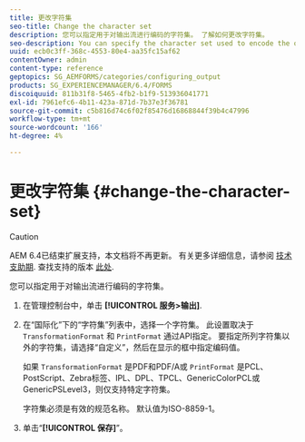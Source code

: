 ```yaml
---
title: 更改字符集
seo-title: Change the character set
description: 您可以指定用于对输出流进行编码的字符集。 了解如何更改字符集。
seo-description: You can specify the character set used to encode the output stream. Learn how you can change the character set.
uuid: ecb0c3ff-368c-4553-80e4-aa35fc15af62
contentOwner: admin
content-type: reference
geptopics: SG_AEMFORMS/categories/configuring_output
products: SG_EXPERIENCEMANAGER/6.4/FORMS
discoiquuid: 811b31f8-5465-4fb2-b1f9-513936041771
exl-id: 7961efc6-4b11-423a-871d-7b37e3f36781
source-git-commit: c5b816d74c6f02f85476d16868844f39b4c47996
workflow-type: tm+mt
source-wordcount: '166'
ht-degree: 4%

---
```


# 更改字符集 {#change-the-character-set}

>[!CAUTION]
>
>AEM 6.4已结束扩展支持，本文档将不再更新。 有关更多详细信息，请参阅 [技术支助期](https://helpx.adobe.com/cn/support/programs/eol-matrix.html). 查找支持的版本 [此处](https://experienceleague.adobe.com/docs/).

您可以指定用于对输出流进行编码的字符集。

1. 在管理控制台中，单击 **[!UICONTROL 服务>输出]**.
1. 在“国际化”下的“字符集”列表中，选择一个字符集。 此设置取决于 `TransformationFormat` 和 `PrintFormat` 通过API指定。 要指定所列字符集以外的字符集，请选择“自定义”，然后在显示的框中指定编码值。

   如果 `TransformationFormat` 是PDF和PDF/A或 `PrintFormat` 是PCL、PostScript、Zebra标签、IPL、DPL、TPCL、GenericColorPCL或GenericPSLevel3，则仅支持特定字符集。

   字符集必须是有效的规范名称。 默认值为ISO-8859-1。

1. 单击“**[!UICONTROL 保存]**”。
